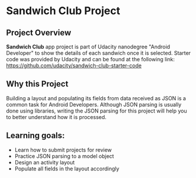 # Sandwich Club Project

## Project Overview
**Sandwich Club** app project is part of Udacity nanodegree "Android Developer" to
show the details of each sandwich once it is selected. Starter code was provided by Udacity and can be found at the following link:
https://github.com/udacity/sandwich-club-starter-code

## Why this Project

Building a layout and populating its fields from data received as JSON
is a common task for Android Developers. Although JSON parsing is usually
done using libraries, writing the JSON parsing for  this project will
help you to better understand how it is processed.

## Learning goals:
- Learn how to submit projects for review
- Practice JSON parsing to a model object
- Design an activity layout
- Populate all fields in the layout accordingly
